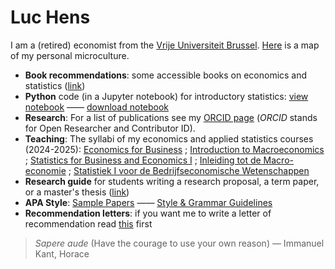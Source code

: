 # Luc Hens

I am a (retired) economist from the [Vrije Universiteit Brussel](http://www.vub.ac.be). [Here](about-me.html) is a map of my personal microculture. 

* **Book recommendations**: some accessible books on economics and statistics ([link](book-recommendations.html))
* **Python** code (in a Jupyter notebook) for introductory statistics: [view notebook](https://nbviewer.org/github/luc-hens/luc-hens.github.io/blob/main/statistics_i_using_python.ipynb#)  &mdash;&mdash; [download notebook](statistics_i_using_python.ipynb) 
* **Research**: For a list of publications see my [ORCID page](https://orcid.org/0000-0003-4881-9317) (*ORCID* stands for Open Researcher and Contributor ID).
* **Teaching**: The syllabi of my economics and applied statistics courses (2024-2025):
 [Economics for Business](economics_for_business_syllabus_2024_2025.pdf) ; [Introduction to Macroeconomics](introduction_to_macroeconomics_syllabus_2024_2025.pdf) ; [Statistics for Business and Economics I](statistics_i_syllabus_2024_2025.pdf) ; [Inleiding tot de Macro-economie](inleiding_tot_de_macro_economie_studiewijzer_2024_2025.pdf) ; [Statistiek I voor de Bedrijfseconomische Wetenschappen](statistiek_i_studiewijzer_2024_2025.pdf)
 * **Research guide** for students writing a research proposal, a term paper, or a master's thesis ([link](guide.html))
* **APA Style**:  [Sample Papers](https://apastyle.apa.org/style-grammar-guidelines/paper-format/sample-papers)  &mdash;&mdash; [Style &amp; Grammar Guidelines](https://apastyle.apa.org/style-grammar-guidelines)
* **Recommendation letters**: if you want me to write a letter of recommendation read [this](recommendation.html) first 


> *Sapere aude* (Have the courage to use your own reason) &mdash; Immanuel Kant, Horace